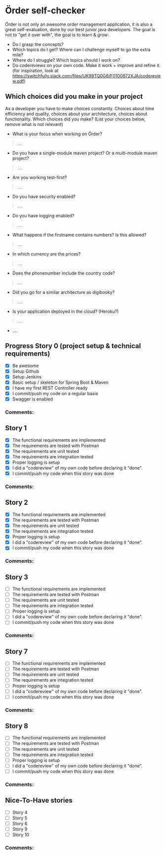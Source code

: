 # Örder self-checker
Örder is not only an awesome order management application, it is also a great self-evaluation, done by our best junior java developers.
The goal is not to "get it over with", the goal is to learn & grow:
 - Do I grasp the concepts?
 - Which topics do I get? Where can I challenge myself to go the extra mile?
 - Where do I struggle? Which topics should I work on?
 - Do codereviews on your own code. Make it work + improve and refine it. (for inspiration, look at https://switchfully.slack.com/files/UK99TQ0G6/F0100872XJA/codereview.pdf)
## Which choices did you make in your project
As a developer you have to make choices constantly.
Choices about time efficiency and quality, choices about your architecture, choices about functionality.
Which choices did you make? (List your choices below, remove what is not relevant)
 - What is your focus when working on Örder?
 > ....
 - Do you have a single-module maven project? Or a multi-module maven project?
 > ....
 - Are you working test-first?
 > ....
 - Do you have security enabled?
 > ....
 - Do you have logging enabled?
 > ....
 - What happens if the firstname contains numbers? Is this allowed?
 > ....
 - In which currency are the prices?
 > ....
 - Does the phonenumber include the country code?
 > ....
 - Did you go for a similar architecture as digibooky?
 > ....
 - Is your application deployed in the cloud? (Heroku?)
 > ....
 - ....
## Progress Story 0 (project setup & technical requirements)
 - [x] Be awesome
 - [x] Setup Github
 - [x] Setup Jenkins
 - [x] Basic setup / skeleton for Spring Boot & Maven
 - [x] I have my first REST Controller ready
 - [x] I commit/push my code on a regular basis
 - [x] Swagger is enabled
### Comments:
## Story 1
 - [x] The functional requirements are implemented
 - [x] The requirements are tested with Postman
 - [x] The requirements are unit tested
 - [x] The requirements are integration tested
 - [x] Proper logging is setup
 - [x] I did a "codereview" of my own code before declaring it "done".
 - [x] I commit/push my code when this story was done
### Comments:
## Story 2
 - [x] The functional requirements are implemented
 - [x] The requirements are tested with Postman
 - [x] The requirements are unit tested
 - [x] The requirements are integration tested
 - [x] Proper logging is setup
 - [x] I did a "codereview" of my own code before declaring it "done".
 - [x] I commit/push my code when this story was done
### Comments:
## Story 3
 - [ ] The functional requirements are implemented
 - [ ] The requirements are tested with Postman
 - [ ] The requirements are unit tested
 - [ ] The requirements are integration tested
 - [ ] Proper logging is setup
 - [ ] I did a "codereview" of my own code before declaring it "done".
 - [ ] I commit/push my code when this story was done
### Comments: 
## Story 7
 - [ ] The functional requirements are implemented
 - [ ] The requirements are tested with Postman
 - [ ] The requirements are unit tested
 - [ ] The requirements are integration tested
 - [ ] Proper logging is setup
 - [ ] I did a "codereview" of my own code before declaring it "done".
 - [ ] I commit/push my code when this story was done
### Comments: 
## Story 8
 - [ ] The functional requirements are implemented
 - [ ] The requirements are tested with Postman
 - [ ] The requirements are unit tested
 - [ ] The requirements are integration tested
 - [ ] Proper logging is setup
 - [ ] I did a "codereview" of my own code before declaring it "done".
 - [ ] I commit/push my code when this story was done
### Comments: 
## Nice-To-Have stories
 - [ ] Story 4
 - [ ] Story 5
 - [ ] Story 6
 - [ ] Story 9
 - [ ] Story 10
### Comments: